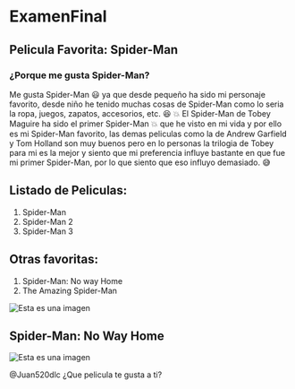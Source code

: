 # ExamenFinal
## Pelicula Favorita: Spider-Man
### ¿Porque me gusta Spider-Man?
Me gusta Spider-Man :smiley: ya que desde pequeño ha sido mi personaje favorito, desde niño he tenido muchas cosas de Spider-Man como lo seria la ropa, juegos, zapatos, accesorios, etc. :laughing:
:boom: El Spider-Man de Tobey Maguire ha sido el primer Spider-Man :boom: que he visto en mi vida y por ello es mi Spider-Man favorito, las demas peliculas como la de Andrew Garfield y Tom Holland son muy buenos pero en lo personas la trilogia de Tobey para mi es la mejor y siento que mi preferencia influye bastante en que fue mi primer Spider-Man, por lo que siento que eso influyo demasiado. :sweat_smile:
## Listado de Peliculas:
1. Spider-Man
2. Spider-Man 2
3. Spider-Man 3
## Otras favoritas:
1. Spider-Man: No way Home
2. The Amazing Spider-Man

![Esta es una imagen](https://i0.wp.com/hipertextual.com/wp-content/uploads/2021/08/spider-man1.jpg?fit=1920%2C1080&ssl=1)
## Spider-Man: No Way Home
![Esta es una imagen](https://www.cinemascomics.com/wp-content/uploads/2022/01/spider-man-no-way-home-actores-960x720.jpg?mrf-size=m)

@Juan520dlc ¿Que pelicula te gusta a ti?
